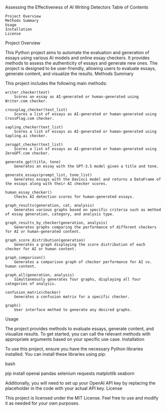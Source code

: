 Assessing the Effectiveness of AI Writing Detectors
Table of Contents

    Project Overview
    Methods Summary
    Usage
    Installation
    License

Project Overview

This Python project aims to automate the evaluation and generation of essays using various AI models and online essay checkers. It provides methods to assess the authenticity of essays and generate new ones. The project is designed to be user-friendly, allowing users to evaluate essays, generate content, and visualize the results.
Methods Summary

This project includes the following main methods:

    writer_checker(text)
        Scores an essay as AI-generated or human-generated using Writer.com checker.

    crossplag_checker(text_list)
        Scores a list of essays as AI-generated or human-generated using CrossPlag.com checker.

    sapling_checker(text_list)
        Scores a list of essays as AI-generated or human-generated using Sapling.ai checker.

    zerogpt_checker(text_list)
        Scores a list of essays as AI-generated or human-generated using ZeroGPT.com checker.

    generate_gpt(title, tone)
        Generates an essay with the GPT-3.5 model given a title and tone.

    generate_essays(prompt_list, tone_list)
        Generates essays with the Davinci model and returns a DataFrame of the essays along with their AI checker scores.

    human_essay_checker()
        Checks AI detection scores for human-generated essays.

    graph_results(generation, cat, analysis)
        Generates various graphs based on specific criteria such as method of essay generation, category, and analysis type.

    graph_results_by_checker(generation, analysis)
        Generates graphs comparing the performance of different checkers for AI or human-generated content.

    graph_score_distribution(generation)
        Generates a graph displaying the score distribution of each checker for AI or human content.

    graph_comparison()
        Generates a comparison graph of checker performance for AI vs. human content.

    graph_all(generation, analysis)
        Simultaneously generates four graphs, displaying all four categories of analysis.

    confusion_matrix(checker)
        Generates a confusion matrix for a specific checker.

    graph()
        User interface method to generate any desired graphs.

Usage

The project provides methods to evaluate essays, generate content, and visualize results. To get started, you can call the relevant methods with appropriate arguments based on your specific use case.
Installation

To use this project, ensure you have the necessary Python libraries installed. You can install these libraries using pip:

bash

pip install openai pandas selenium requests matplotlib seaborn

Additionally, you will need to set up your OpenAI API key by replacing the placeholder in the code with your actual API key.
License

This project is licensed under the MIT License. Feel free to use and modify it as needed for your own purposes.
